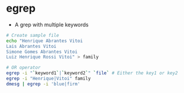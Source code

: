 # egrep

- A grep with multiple keywords

```bash
# Create sample file
echo "Henrique Abrantes Vitoi
Lais Abrantes Vitoi
Simone Gomes Abrantes Vitoi
Luiz Henrique Rossi Vitoi" > family
```

```bash
# OR operator
egrep -i "`keyword1`|`keyword2`" `file` # Either the key1 or key2
egrep -i "Henrique|Vitoi" family
dmesg | egrep -i 'blue|firm'

```
